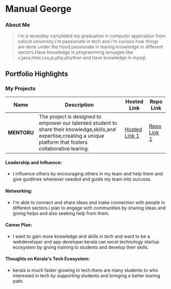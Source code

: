 # Manual George

### About Me

> i'm a recentley completed my graduation in computer application from calicut university.I'm passionate in tech and i'm curious how things are done under the hood.passionate in learing knowledge in different sectors.Have knowledge in programming lanuages like c,java,html,css,js,php,phython and have knowledge in mysql.  


## Portfolio Highlights

### My Projects

| Name                | Description                                                               | Hosted Link                              | Repo Link                                                      |
|---------------------|---------------------------------------------------------------------------|------------------------------------------|----------------------------------------------------------------|
| **MENTORU**  | The project is designed to empower our talented student to share their knowledge,skills,and expertise,creating a unique platform that fosters collaborative learing.                                             | [Hosted Link 1](https://example.com)    | [Repo Link 1](https://github.com/username/project1)             |
#### Leadership and Influence:

- I influence others by encouraging others in my team and help them and give guidlines whenever needed and guide my team into success.

#### Networking:

 - I'm able to connect and share ideas and make connection with people in different sectors.i plan to engage with communities by sharing ideas and giving helps and also seeking help from them.

#### Career Plan:

- I want to gain more knowledge and skills in tech and want to be a webdeveloper and app developer.kerala can excel technology startup ecosystem by giving training to students and develop their skills. 

#### Thoughts on Kerala's Tech Ecosystem:

- kerala is much faster growing in tech.there are many students to who interested in tech by supporting students and bringing a better learing path.

